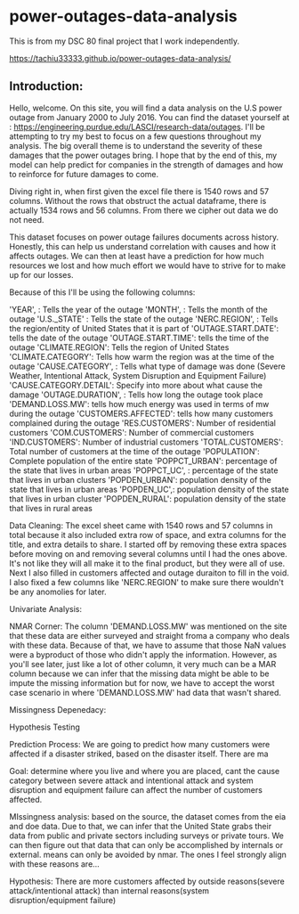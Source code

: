 # power-outages-data-analysis
This is from my DSC 80 final project that I work independently.

https://tachiu33333.github.io/power-outages-data-analysis/

## **Introduction:** ##

Hello, welcome. On this site, you will find a data analysis on the U.S power outage from January 2000 to July 2016. You can find the dataset yourself at : https://engineering.purdue.edu/LASCI/research-data/outages. I'll be attempting to try my best to focus on a few questions throughout my analysis. The big overall theme is to understand the severity of these damages that the power outages bring. I hope that by the end of this, my model can help predict for companies in the strength of damages and how to reinforce for future damages to come.

Diving right in, when first given the excel file there is 1540 rows and 57 columns. Without the rows that obstruct the actual dataframe, there is actually 1534 rows and 56 columns. From there we cipher out data we do not need.

This dataset focuses on power outage failures documents across history.
Honestly, this can help us understand correlation with causes and how it affects outages. We can then at least have a prediction for how much resources we lost and how much effort we would have to strive for to make up for our losses.

Because of this I'll be using the following columns:

'YEAR', : Tells the year of the outage
'MONTH', : Tells the month of the outage
'U.S._STATE' : Tells the state of the outage
'NERC.REGION', : Tells the region/entity of United States that it is part of
'OUTAGE.START.DATE': tells the date of the outage
'OUTAGE.START.TIME': tells the time of the outage
'CLIMATE.REGION': Tells the region of United States
'CLIMATE.CATEGORY': Tells how warm the region was at the time of the outage
'CAUSE.CATEGORY', : Tells what type of damage was done (Severe Weather, Intentional Attack, System Disruption and Equipment Failure)
'CAUSE.CATEGORY.DETAIL': Specify into more about what cause the damage
'OUTAGE.DURATION', : Tells how long the outage took place
'DEMAND.LOSS.MW': tells how much energy was used in terms of mw during the outage
'CUSTOMERS.AFFECTED': tells how many customers complained during the outage
'RES.CUSTOMERS': Number of residential customers
'COM.CUSTOMERS': Number of commercial customers
'IND.CUSTOMERS': Number of industrial customers
'TOTAL.CUSTOMERS': Total number of customers at the time of the outage
'POPULATION': Complete population of the entire state
'POPPCT_URBAN': percentage of the state that lives in urban areas
'POPPCT_UC', : percentage of the state that lives in urban clusters
'POPDEN_URBAN': population density of the state that lives in urban areas
'POPDEN_UC',: population density of the state that lives in urban cluster
'POPDEN_RURAL': population density of the state that lives in rural areas


Data Cleaning:
The excel sheet came with 1540 rows and 57 columns in total because it also included extra row of space, and extra columns for the title, and extra details to share. I started off by removing these extra spaces before moving on and removing several columns until I had the ones above. It's not like they will all make it to the final product, but they were all of use. Next I also filled in customers affected and outage duraiton to fill in the void. I also fixed a few columns like 'NERC.REGION' to make sure there wouldn't be any anomolies for later.


Univariate Analysis:




NMAR Corner:
The column 'DEMAND.LOSS.MW' was mentioned on the site that these data are either surveyed and straight froma a company who deals with these data. Because of that, we have to assume that those NaN values were a byproduct of those who didn't apply the information. However, as you'll see later, just like a lot of other column, it very much can be a MAR column because we can infer that the missing data might be able to be impute the missing information but for now, we have to accept the worst case scenario in where 'DEMAND.LOSS.MW' had data that wasn't shared.


Missingness Depenedacy:




Hypothesis Testing





Prediction Process:
We are going to predict how many customers were affected if a disaster striked, based on the disaster itself.
There are ma



Goal:
determine where you live and where you are placed, cant the cause category between severe attack and intentional attack and system disruption and equipment failure can affect the number of customers affected.

MIssingness analysis:
based on the source, the dataset comes from the eia and doe data. Due to that, we can infer that the United State grabs their data from public and private sectors including surveys or private tours. We can then figure out that data that can only be accomplished by internals or external. means can only be avoided by nmar. The ones I feel strongly align with these reasons are...

Hypothesis:
There are more customers affected by outside reasons(severe attack/intentional attack) than internal reasons(system disruption/equipment failure)